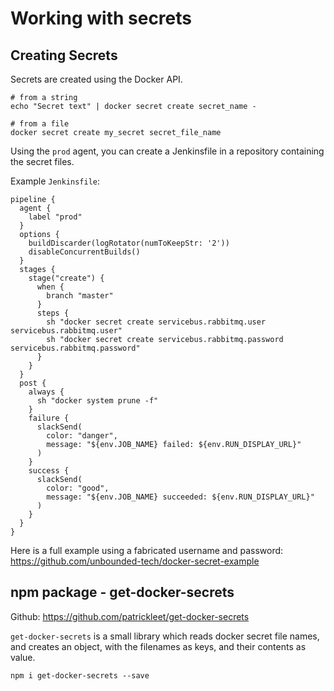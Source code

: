 # Working with secrets

## Creating Secrets

Secrets are created using the Docker API.

```
# from a string
echo "Secret text" | docker secret create secret_name -

# from a file
docker secret create my_secret secret_file_name
```

Using the `prod` agent, you can create a Jenkinsfile in a repository containing
the secret files.

Example `Jenkinsfile`:
```
pipeline {
  agent {
    label "prod"
  }
  options {
    buildDiscarder(logRotator(numToKeepStr: '2'))
    disableConcurrentBuilds()
  }
  stages {
    stage("create") {
      when {
        branch "master"
      }
      steps {
        sh "docker secret create servicebus.rabbitmq.user servicebus.rabbitmq.user"
        sh "docker secret create servicebus.rabbitmq.password servicebus.rabbitmq.password"
      }
    }
  }
  post {
    always {
      sh "docker system prune -f"
    }
    failure {
      slackSend(
        color: "danger",
        message: "${env.JOB_NAME} failed: ${env.RUN_DISPLAY_URL}"
      )
    }
    success {
      slackSend(
        color: "good",
        message: "${env.JOB_NAME} succeeded: ${env.RUN_DISPLAY_URL}"
      )
    }
  }
}
```

Here is a full example using a fabricated username and password:
https://github.com/unbounded-tech/docker-secret-example


## npm package - get-docker-secrets

Github: https://github.com/patrickleet/get-docker-secrets

`get-docker-secrets` is a small library which reads docker secret file names,
and creates an object, with the filenames as keys, and their contents as value.

```
npm i get-docker-secrets --save
```